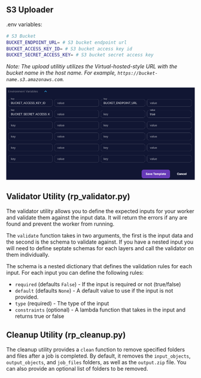 ## S3 Uploader

.env variables:

```bash
# S3 Bucket
BUCKET_ENDPOINT_URL= # S3 bucket endpoint url
BUCKET_ACCESS_KEY_ID= # S3 bucket access key id
BUCKET_SECRET_ACCESS_KEY= # S3 bucket secret access key
```

*Note: The upload utilitiy utilizes the Virtual-hosted-style URL with the bucket name in the host name. For example, `https://bucket-name.s3.amazonaws.com`.*

![RunPod Template Location](.docs/images/../../../images/env_var_location.png)

## Validator Utility (rp_validator.py)

The validator utility allows you to define the expected inputs for your worker and validate them against the input data. It will return the errors if any are found and prevent the worker from running.

The `validate` function takes in two arguments, the first is the input data and the second is the schema to validate against. If you have a nested input you will need to define septate schemas for each layers and call the validator on them individually.

The schema is a nested dictionary that defines the validation rules for each input. For each input you can define the following rules:

- `required` (defaults `False`) - If the input is required or not (true/false)
- `default` (defaults `None`) - A default value to use if the input is not provided.
- `type` (required) - The type of the input
- `constraints` (optional) - A lambda function that takes in the input and returns true or false

## Cleanup Utility (rp_cleanup.py)

The cleanup utility provides a `clean` function to remove specified folders and files after a job is completed. By default, it removes the `input_objects`, `output_objects`, and `job_files` folders, as well as the `output.zip` file. You can also provide an optional list of folders to be removed.
